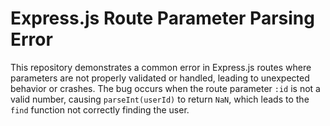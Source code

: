 # Express.js Route Parameter Parsing Error

This repository demonstrates a common error in Express.js routes where parameters are not properly validated or handled, leading to unexpected behavior or crashes.  The bug occurs when the route parameter `:id` is not a valid number, causing `parseInt(userId)` to return `NaN`, which leads to the `find` function not correctly finding the user.